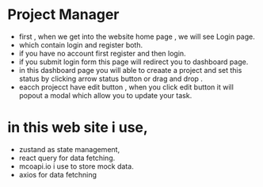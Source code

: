 # Project Manager

* first , when we get into the website home page , we will see Login page.
* which contain login and register both.
* if you have no account first register and then login.
* if you submit login form this page will redirect you to dashboard page.
* in this dashboard page you will able to creaate a project and set this status by clicking arrow status button or drag and drop .
* eacch projecct have edit button , when you click edit button it will popout a modal which allow you to update your task.



# in this web site i use,
 * zustand as state management,
 * react query for data fetching.
 * mcoapi.io i use to store mock data.
 * axios for data fetchning 
